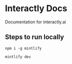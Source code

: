 # Interactly Docs

Documentation for interactly.ai

## Steps to run locally

```shell
npm i -g mintlify

mintlify dev

```
